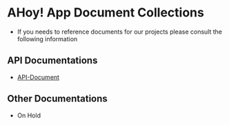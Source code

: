 # AHoy! App Document Collections

- If you needs to reference documents for our projects please consult the following information

## API Documentations

- [API-Document](https://one-piece-team1.github.io/one-piece-api-docs/apis/docs/)

## Other Documentations

- On Hold
